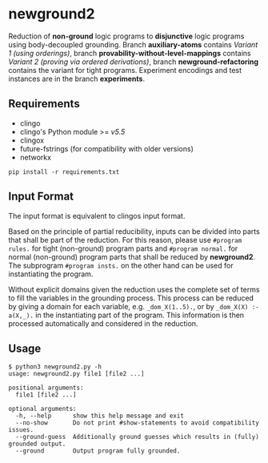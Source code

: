 # newground2
Reduction of **non-ground** logic programs to **disjunctive** logic programs using body-decoupled grounding. Branch **auxiliary-atoms** contains *Variant 1 (using orderings)*, branch **provability-without-level-mappings** 
contains *Variant 2 (proving via ordered derivations)*, branch **newground-refactoring** contains the variant for tight programs. Experiment encodings and test instances are in the branch **experiments**.

## Requirements
* clingo 
* clingo's Python module >= *v5.5*
* clingox
* future-fstrings (for compatibility with older versions)
* networkx
```
pip install -r requirements.txt
```

## Input Format
The input format is equivalent to clingos input format.

Based on the principle of partial reducibility, inputs can be divided into parts that shall be part of the reduction. For this reason, please use `#program rules.` for tight (non-ground) program parts and `#program normal.` for normal (non-ground) program parts that shall be reduced by **newground2**. The subprogram `#program insts.` on the other hand can be used for instantiating the program.

Without explicit domains given the reduction uses the complete set of terms to fill the variables in the grounding process. This process can be reduced by giving a domain for each variable, e.g. `_dom_X(1..5).`, or by `_dom_X(X) :- a(X,_).` in the instantiating part of the program. This information is then processed automatically and considered in the reduction.

## Usage
```
$ python3 newground2.py -h
usage: newground2.py file1 [file2 ...]

positional arguments:
  file1 [file2 ...]

optional arguments:
  -h, --help      show this help message and exit
  --no-show       Do not print #show-statements to avoid compatibility issues.
  --ground-guess  Additionally ground guesses which results in (fully) grounded output.
  --ground        Output program fully grounded.
```